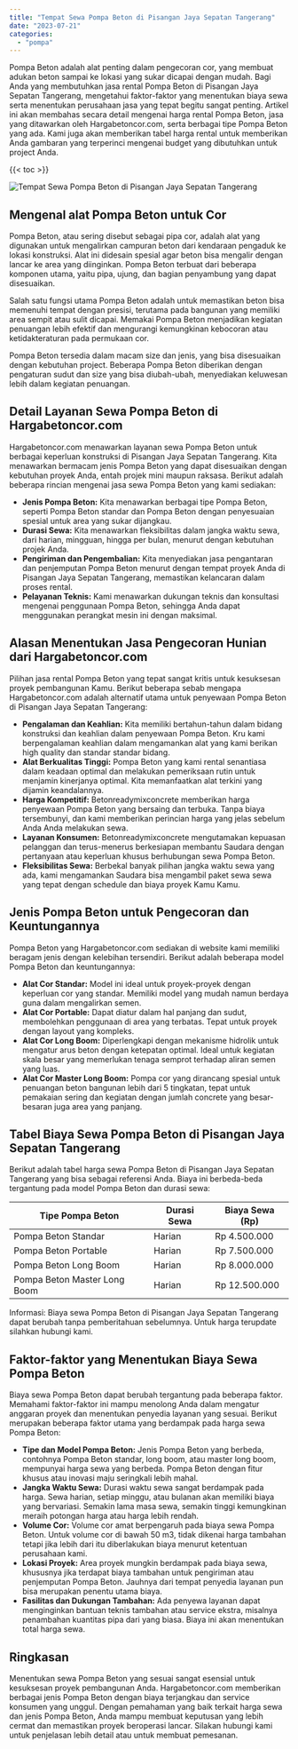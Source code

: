 ```yaml
---
title: "Tempat Sewa Pompa Beton di Pisangan Jaya Sepatan Tangerang"
date: "2023-07-21"
categories: 
  - "pompa"
---
```




Pompa Beton adalah alat penting dalam pengecoran cor, yang membuat adukan beton sampai ke lokasi yang sukar dicapai dengan mudah. Bagi Anda yang membutuhkan jasa rental Pompa Beton di Pisangan Jaya Sepatan Tangerang, mengetahui faktor-faktor yang menentukan biaya sewa serta menentukan perusahaan jasa yang tepat begitu sangat penting. Artikel ini akan membahas secara detail mengenai harga rental Pompa Beton, jasa yang ditawarkan oleh Hargabetoncor.com, serta berbagai tipe Pompa Beton yang ada. Kami juga akan memberikan tabel harga rental untuk memberikan Anda gambaran yang terperinci mengenai budget yang dibutuhkan untuk project Anda.

{{< toc >}}

![Tempat Sewa Pompa Beton di Pisangan Jaya Sepatan Tangerang](https://hargareadymixid.github.io/pompa/concrete-pump%20(27).png)

## Mengenal alat Pompa Beton untuk Cor

Pompa Beton, atau sering disebut sebagai pipa cor, adalah alat yang digunakan untuk mengalirkan campuran beton dari kendaraan pengaduk ke lokasi konstruksi. Alat ini didesain spesial agar beton bisa mengalir dengan lancar ke area yang diinginkan. Pompa Beton terbuat dari beberapa komponen utama, yaitu pipa, ujung, dan bagian penyambung yang dapat disesuaikan.

Salah satu fungsi utama Pompa Beton adalah untuk memastikan beton bisa memenuhi tempat dengan presisi, terutama pada bangunan yang memiliki area sempit atau sulit dicapai. Memakai Pompa Beton menjadikan kegiatan penuangan lebih efektif dan mengurangi kemungkinan kebocoran atau ketidakteraturan pada permukaan cor.

Pompa Beton tersedia dalam macam size dan jenis, yang bisa disesuaikan dengan kebutuhan project. Beberapa Pompa Beton diberikan dengan pengaturan sudut dan size yang bisa diubah-ubah, menyediakan keluwesan lebih dalam kegiatan penuangan.

## Detail Layanan Sewa Pompa Beton di Hargabetoncor.com

Hargabetoncor.com menawarkan layanan sewa Pompa Beton untuk berbagai keperluan konstruksi di Pisangan Jaya Sepatan Tangerang. Kita menawarkan bermacam jenis Pompa Beton yang dapat disesuaikan dengan kebutuhan proyek Anda, entah projek mini maupun raksasa. Berikut adalah beberapa rincian mengenai jasa sewa Pompa Beton yang kami sediakan:

- **Jenis Pompa Beton:** Kita menawarkan berbagai tipe Pompa Beton, seperti Pompa Beton standar dan Pompa Beton dengan penyesuaian spesial untuk area yang sukar dijangkau.
- **Durasi Sewa:** Kita menawarkan fleksibilitas dalam jangka waktu sewa, dari harian, mingguan, hingga per bulan, menurut dengan kebutuhan projek Anda.
- **Pengiriman dan Pengembalian:** Kita menyediakan jasa pengantaran dan penjemputan Pompa Beton menurut dengan tempat proyek Anda di Pisangan Jaya Sepatan Tangerang, memastikan kelancaran dalam proses rental.
- **Pelayanan Teknis:** Kami menawarkan dukungan teknis dan konsultasi mengenai penggunaan Pompa Beton, sehingga Anda dapat menggunakan perangkat mesin ini dengan maksimal.

## Alasan Menentukan Jasa Pengecoran Hunian dari Hargabetoncor.com

Pilihan jasa rental Pompa Beton yang tepat sangat kritis untuk kesuksesan proyek pembangunan Kamu. Berikut beberapa sebab mengapa Hargabetoncor.com adalah alternatif utama untuk penyewaan Pompa Beton di Pisangan Jaya Sepatan Tangerang:

- **Pengalaman dan Keahlian:** Kita memiliki bertahun-tahun dalam bidang konstruksi dan keahlian dalam penyewaan Pompa Beton. Kru kami berpengalaman keahlian dalam mengamankan alat yang kami berikan high quality dan standar standar bidang.
- **Alat Berkualitas Tinggi:** Pompa Beton yang kami rental senantiasa dalam keadaan optimal dan melakukan pemeriksaan rutin untuk menjamin kinerjanya optimal. Kita memanfaatkan alat terkini yang dijamin keandalannya.
- **Harga Kompetitif:** Betonreadymixconcrete memberikan harga penyewaan Pompa Beton yang bersaing dan terbuka. Tanpa biaya tersembunyi, dan kami memberikan perincian harga yang jelas sebelum Anda Anda melakukan sewa.
- **Layanan Konsumen:** Betonreadymixconcrete mengutamakan kepuasan pelanggan dan terus-menerus berkesiapan membantu Saudara dengan pertanyaan atau keperluan khusus berhubungan sewa Pompa Beton.
- **Fleksibilitas Sewa:** Berbekal banyak pilihan jangka waktu sewa yang ada, kami mengamankan Saudara bisa mengambil paket sewa sewa yang tepat dengan schedule dan biaya proyek Kamu Kamu.

## Jenis Pompa Beton untuk Pengecoran dan Keuntungannya

Pompa Beton yang Hargabetoncor.com sediakan di website kami memiliki beragam jenis dengan kelebihan tersendiri. Berikut adalah beberapa model Pompa Beton dan keuntungannya:

- **Alat Cor Standar:** Model ini ideal untuk proyek-proyek dengan keperluan cor yang standar. Memiliki model yang mudah namun berdaya guna dalam mengalirkan semen.
- **Alat Cor Portable:** Dapat diatur dalam hal panjang dan sudut, membolehkan penggunaan di area yang terbatas. Tepat untuk proyek dengan layout yang kompleks.
- **Alat Cor Long Boom:** Diperlengkapi dengan mekanisme hidrolik untuk mengatur arus beton dengan ketepatan optimal. Ideal untuk kegiatan skala besar yang memerlukan tenaga semprot terhadap aliran semen yang luas.
- **Alat Cor Master Long Boom:** Pompa cor yang dirancang spesial untuk penuangan beton bangunan lebih dari 5 tingkatan, tepat untuk pemakaian sering dan kegiatan dengan jumlah concrete yang besar-besaran juga area yang panjang.

## Tabel Biaya Sewa Pompa Beton di Pisangan Jaya Sepatan Tangerang

Berikut adalah tabel harga sewa Pompa Beton di Pisangan Jaya Sepatan Tangerang yang bisa sebagai referensi Anda. Biaya ini berbeda-beda tergantung pada model Pompa Beton dan durasi sewa:

| Tipe Pompa Beton | Durasi Sewa | Biaya Sewa (Rp) |
| --- | --- | --- |
| Pompa Beton Standar | Harian | Rp 4.500.000 |
| Pompa Beton Portable | Harian | Rp 7.500.000 |
| Pompa Beton Long Boom | Harian | Rp 8.000.000 |
| Pompa Beton Master Long Boom | Harian | Rp 12.500.000 |

Informasi: Biaya sewa Pompa Beton di Pisangan Jaya Sepatan Tangerang dapat berubah tanpa pemberitahuan sebelumnya. Untuk harga terupdate silahkan hubungi kami.

## Faktor-faktor yang Menentukan Biaya Sewa Pompa Beton

Biaya sewa Pompa Beton dapat berubah tergantung pada beberapa faktor. Memahami faktor-faktor ini mampu menolong Anda dalam mengatur anggaran proyek dan menentukan penyedia layanan yang sesuai. Berikut merupakan beberapa faktor utama yang berdampak pada harga sewa Pompa Beton:

- **Tipe dan Model Pompa Beton:** Jenis Pompa Beton yang berbeda, contohnya Pompa Beton standar, long boom, atau master long boom, mempunyai harga sewa yang berbeda. Pompa Beton dengan fitur khusus atau inovasi maju seringkali lebih mahal.
- **Jangka Waktu Sewa:** Durasi waktu sewa sangat berdampak pada harga. Sewa harian, setiap minggu, atau bulanan akan memiliki biaya yang bervariasi. Semakin lama masa sewa, semakin tinggi kemungkinan meraih potongan harga atau harga lebih rendah.
- **Volume Cor:** Volume cor amat berpengaruh pada biaya sewa Pompa Beton. Untuk volume cor di bawah 50 m3, tidak dikenai harga tambahan tetapi jika lebih dari itu diberlakukan biaya menurut ketentuan perusahaan kami.
- **Lokasi Proyek:** Area proyek mungkin berdampak pada biaya sewa, khususnya jika terdapat biaya tambahan untuk pengiriman atau penjemputan Pompa Beton. Jauhnya dari tempat penyedia layanan pun bisa merupakan penentu utama biaya.
- **Fasilitas dan Dukungan Tambahan:** Ada penyewa layanan dapat menginginkan bantuan teknis tambahan atau service ekstra, misalnya penambahan kuantitas pipa dari yang biasa. Biaya ini akan menentukan total harga sewa.

## Ringkasan

Menentukan sewa Pompa Beton yang sesuai sangat esensial untuk kesuksesan proyek pembangunan Anda. Hargabetoncor.com memberikan berbagai jenis Pompa Beton dengan biaya terjangkau dan service konsumen yang unggul. Dengan pemahaman yang baik terkait harga sewa dan jenis Pompa Beton, Anda mampu membuat keputusan yang lebih cermat dan memastikan proyek beroperasi lancar. Silakan hubungi kami untuk penjelasan lebih detail atau untuk membuat pemesanan.
